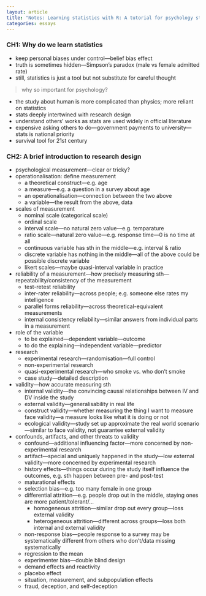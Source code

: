 ```yaml
---
layout: article
title: "Notes: Learning statistics with R: A tutorial for psychology students and other beginners"
categories: essays
---
```


### CH1: Why do we learn statistics

- keep personal biases under control—belief bias effect
- truth is sometimes hidden—Simpson’s paradox (male vs female admitted rate)
- still, statistics is just a tool but not substitute for careful thought

> why so important for psychology?

- the study about human is more complicated than physics; more reliant on statistics
- stats deeply intertwined with research design
- understand others’ works as stats are used widely in official literature
- expensive asking others to do—government payments to university—stats is national priority
- survival tool for 21st century

### CH2: A brief introduction to research design

- psychological measurement—clear or tricky?
- operationalisation: define measurement
	- a theoretical construct—e.g. age
	- a measure—e.g. a question in a survey about age
	- an operationalisation—connection between the two above
	- a variable—the result from the above, data
- scales of measurement
	- nominal scale (categorical scale)
	- ordinal scale
	- interval scale—no natural zero value—e.g. temparature
	- ratio scale—natural zero value—e.g. response time—0 is no time at all
	- continuous variable has sth in the middle—e.g. interval & ratio
	- discrete variable has nothing in the middle—all of the above could be possible discrete variable
	- likert scales—maybe quasi-interval variable in practice
- reliability of a measurement—how precisely measuring sth—repeatability/consistency of the measurement
	- test-retest reliability
	- inter-rater reliability—across people; e.g. someone else rates my intelligence
	- parallel forms reliability—across theoretical-equivalent measurements
	- internal consistency reliability—similar answers from individual parts in a measurement
- role of the variable
	- to be explained—dependent variable—outcome
	- to do the explaining—independent variable—predictor
- research
	- experimental research—randomisation—full control
	- non-experimental research
	- quasi-experimental research—who smoke vs. who don’t smoke
	- case study—detailed description
- validity—how accurate measuring sth
	- internal validity—the convincing causal relationships between IV and DV inside the study
	- external validity—generalisability in real life
	- construct validity—whether measuring the thing I want to measure
	face validity—a measure looks like what it is doing or not
	- ecological validity—study set up approximate the real world scenario—similar to face validity, not guarantee external validity
- confounds, artifacts, and other threats to validity
	- confound—additional influencing factor—more concerned by non-experimental research
	- artifact—special and uniquely happened in the study—low external validity—more concerned by experimental research
	- history effects—things occur during the study itself influence the outcomes, e.g. sth happen between pre- and post-test
	- maturational effects
	- selection bias—e.g. too many female in one group
	- differential attrition—e.g. people drop out in the middle, staying ones are more patient/tolerant/…
		- homogeneous attrition—similar drop out every group—loss external validity
		- heterogeneous attrition—different across groups—loss both internal and external validity
	- non-response bias—people response to a survey may be systematically different from others who don’t/data missing systematically
	- regression to the mean
	- experimenter bias—double blind design
	- demand effects and reactivity
	- placebo effect
	- situation, measurement, and subpopulation effects
	- fraud, deception, and self-deception
	​
